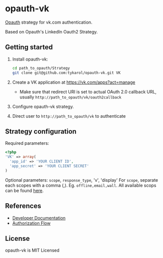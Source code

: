 opauth-vk
================

[Opauth](https://github.com/opauth/opauth) strategy for vk.com authentication.

Based on Opauth's LinkedIn Oauth2 Strategy.

Getting started
----------------
1. Install opauth-vk:
   ```bash
   cd path_to_opauth/Strategy
   git clone git@github.com:tykarol/opauth-vk.git VK
   ```

2. Create a VK application at https://vk.com/apps?act=manage
   - Make sure that redirect URI is set to actual OAuth 2.0 callback URL, usually `http://path_to_opauth/vk/oauth2callback`

3. Configure opauth-vk strategy.

4. Direct user to `http://path_to_opauth/vk` to authenticate


Strategy configuration
----------------------

Required parameters:

```php
<?php
'VK' => array(
  'app_id' => 'YOUR CLIENT ID',
  'app_secret' => 'YOUR CLIENT SECRET'
)
```

Optional parameters:
`scope`, `response_type`, 'v', 'display'
For `scope`, separate each scopes with a comma (,). Eg. `offline,email,wall`. All available scops can be found [here](https://vk.com/dev/permissions).


References
----------
- [Developer Documentation](http://vk.com/dev/)
- [Authorization Flow](https://vk.com/dev/authcode_flow_user)

License
---------
opauth-vk is MIT Licensed
